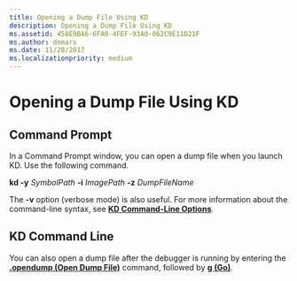 ```yaml
---
title: Opening a Dump File Using KD
description: Opening a Dump File Using KD
ms.assetid: 458E9BA6-6FA0-4FEF-93A0-062C9E11D21F
ms.author: domars
ms.date: 11/28/2017
ms.localizationpriority: medium
---
```


# Opening a Dump File Using KD


## <span id="Command_Prompt"></span><span id="command_prompt"></span><span id="COMMAND_PROMPT"></span>Command Prompt


In a Command Prompt window, you can open a dump file when you launch KD. Use the following command.

**kd -y** *SymbolPath* **-i** *ImagePath* **-z** *DumpFileName*

The **-v** option (verbose mode) is also useful. For more information about the command-line syntax, see [**KD Command-Line Options**](kd-command-line-options.md).

## <span id="KD_Command_Line"></span><span id="kd_command_line"></span><span id="KD_COMMAND_LINE"></span>KD Command Line


You can also open a dump file after the debugger is running by entering the [**.opendump (Open Dump File)**](-opendump--open-dump-file-.md) command, followed by [**g (Go)**](g--go-.md).

 

 





